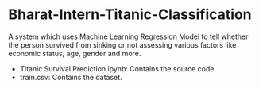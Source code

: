 # Bharat-Intern-Titanic-Classification
A system which uses Machine Learning Regression Model to tell whether the person survived from sinking or not assessing various factors like economic status, age, gender and more.
- Titanic Survival Prediction.ipynb: Contains the source code.
- train.csv: Contains the dataset.
